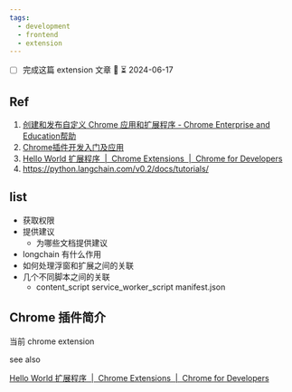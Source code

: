 ```yaml
---
tags:
  - development
  - frontend
  - extension
---
```

- [ ] 完成这篇 extension 文章 🔼 ⏳ 2024-06-17 
## Ref

1. [创建和发布自定义 Chrome 应用和扩展程序 - Chrome Enterprise and Education帮助](https://support.google.com/chrome/a/answer/2714278?hl=zh-Hans)
2. [Chrome插件开发入门及应用](https://xiaomi.f.mioffice.cn/docx/doxk4wnDOByOyLRlPLhYpvY9gct)
3. [Hello World 扩展程序  |  Chrome Extensions  |  Chrome for Developers](https://developer.chrome.com/docs/extensions/get-started/tutorial/hello-world)
4. https://python.langchain.com/v0.2/docs/tutorials/

## list

* 获取权限
* 提供建议
	* 为哪些文档提供建议
* longchain 有什么作用
* 如何处理浮窗和扩展之间的关联
* 几个不同脚本之间的关联
	* content_script service_worker_script manifest.json

## Chrome 插件简介

当前 chrome extension 

see also

[Hello World 扩展程序  |  Chrome Extensions  |  Chrome for Developers](https://developer.chrome.com/docs/extensions/get-started/tutorial/hello-world)